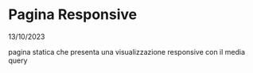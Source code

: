 # Pagina Responsive

13/10/2023

pagina statica che presenta una visualizzazione responsive con il media query